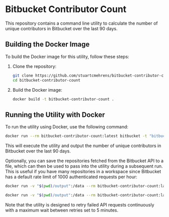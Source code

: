 # Bitbucket Contributor Count

This repository contains a command line utility to calculate the number of unique contributors in Bitbucket over the last 90 days.

## Building the Docker Image

To build the Docker image for this utility, follow these steps:

1. Clone the repository:

   ```sh
   git clone https://github.com/stuartcmehrens/bitbucket-contributor-count.git
   cd bitbucket-contributor-count
   ```

2. Build the Docker image:
   ```sh
   docker build -t bitbucket-contributor-count .
   ```

## Running the Utility with Docker

To run the utility using Docker, use the following command:

```sh
docker run --rm bitbucket-contributor-count:latest bitbucket -t "bitbucket_token" -w "bitbucket_workspace" get-contributors
```

This will execute the utility and output the number of unique contributors in Bitbucket over the last 90 days.

Optionally, you can save the repositories fetched from the Bitbucket API to a file, which can then be used to pass into the utility during a subsequent run. This is useful if you have many repositories in a workspace since Bitbucket has a default rate limit of 1000 authenticated requests per hour:

```sh
docker run -v "$(pwd)/output":/data --rm bitbucket-contributor-count:latest bitbucket -t "bitbucket_token" -w "bitbucket_workspace" --save-repositories get-contributors
```

```sh
docker run -v "$(pwd)/output":/data --rm bitbucket-contributor-count:latest bitbucket -t "bitbucket_token" -w "bitbucket_workspace" --repositories "/data/repositories.json" get-contributors
```

Note that the utility is designed to retry failed API requests continuously with a maximum wait between retries set to 5 minutes.
